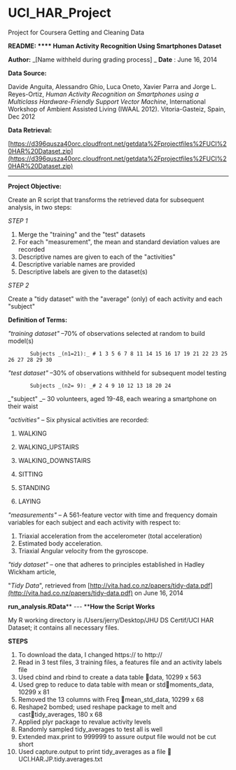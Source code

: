 UCI_HAR_Project
===============

Project for Coursera Getting and Cleaning Data

**README:   **** Human Activity Recognition Using Smartphones Dataset**

**Author:** _[Name withheld during grading process]                _ **Date** : June 16, 2014

**Data Source:**

Davide Anguita, Alessandro Ghio, Luca Oneto, Xavier Parra and Jorge L. Reyes-Ortiz, _Human Activity Recognition on Smartphones using a Multiclass Hardware-Friendly Support Vector Machine_, International Workshop of Ambient Assisted Living (IWAAL 2012). Vitoria-Gasteiz, Spain, Dec 2012

**Data Retrieval:**

[https://d396qusza40orc.cloudfront.net/getdata%2Fprojectfiles%2FUCI%20HAR%20Dataset.zip](https://d396qusza40orc.cloudfront.net/getdata%2Fprojectfiles%2FUCI%20HAR%20Dataset.zip)

****

**Project Objective:**

Create an R script that transforms the retrieved data for subsequent analysis, in two steps:

_STEP 1_

1. Merge the "training" and the "test" datasets
2. For each "measurement", the mean and standard deviation values are recorded
3. Descriptive names are given to each of the "activities"
4. Descriptive variable names are provided
5. Descriptive labels are given to the dataset(s)

_STEP 2_

Create a "tidy dataset" with the "average" (only) of each activity and each "subject"

**Definition of Terms:**

_"training dataset"_ –70% of observations selected at random to build model(s)

           Subjects _(n1=21):_ # 1 3 5 6 7 8 11 14 15 16 17 19 21 22 23 25 26 27 28 29 30    

_"test dataset"_ –30% of observations withheld for subsequent model testing

           Subjects _(n2= 9): _# 2 4 9 10 12 13 18 20 24

_"subject" _– 30 volunteers, aged 19-48, each wearing a smartphone on their waist

_"activities"_ – Six physical activities are recorded:

1. WALKING

2. WALKING\_UPSTAIRS

3. WALKING\_DOWNSTAIRS

4. SITTING

5. STANDING

6. LAYING

_"measurements"_ – A 561-feature vector with time and frequency domain variables for each subject and each activity with respect to:

1. Triaxial acceleration from the accelerometer (total acceleration)
2. Estimated body acceleration.
3. Triaxial Angular velocity from the gyroscope. 

_"tidy dataset"_ – one that adheres to principles established in Hadley Wickham article,

"_Tidy Data_", retrieved from [http://vita.had.co.nz/papers/tidy-data.pdf](http://vita.had.co.nz/papers/tidy-data.pdf) on June 16, 2014

**run\_analysis.RData****     ---         ****How the Script Works**



My R working directory is /Users/jerry/Desktop/JHU DS Certif/UCI HAR Dataset; it contains all necessary files.


**STEPS**

1. To download the data, I changed https:// to http://
2. Read in 3 test files, 3 training files, a features file and an activity labels file
3. Used cbind and rbind to create a data table data, 10299 x 563
4. Used grep to reduce to data table with mean or stdmoments\_data, 10299 x 81
5. Removed the 13 columns with Freq mean\_std\_data, 10299 x 68
6. Reshape2 bombed; used reshape package to melt and casttidy\_averages, 180 x 68
7. Applied plyr package to revalue activity levels
8. Randomly sampled tidy\_averages to test all is well
9. Extended max.print to 999999 to assure output file would not be cut short
10. Used capture.output to print tidy\_averages as a file  UCI.HAR.JP.tidy.averages.txt
